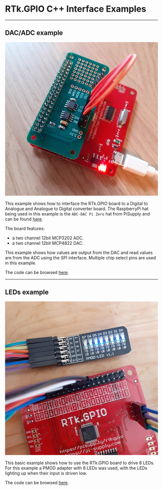 # RTk.GPIO C++ Interface Examples

----
## DAC/ADC example

![The RTk.GPIO board with dac adc hat](../images/dac_adc.jpg)

This example shows how to interface the RTk.GPIO board to a Digital to Analogue and Analogue to Digital converter board.
The RaspberryPi hat being used in this example is the `ADC-DAC Pi Zero` hat from PiSupply and can be found [here](https://uk.pi-supply.com/products/adc-dac-pi-zero).

The board features:
- a two channel 12bit MCP3202 ADC.
- a two channel 12bit MCP4822 DAC.

This example shows how values are output from the DAC and read values are from the ADC using the SPI interface. Multiple chip select pins are used in this example.

The code can be browsed [here](dac_adc/main.cpp).


----
## LEDs example

![The RTk.GPIO board with led pmod](../images/leds.jpg)

This basic example shows how to use the RTk.GPIO board to drive 8 LEDs.
For this example a PMOD adapter with 8 LEDs was used, with the LEDs lighting up when their input is driven low.

The code can be browsed [here](leds/main.cpp).
